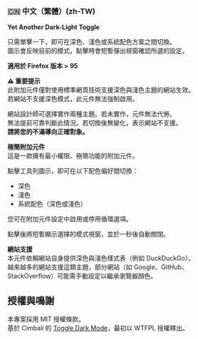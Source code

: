 ### 🇨🇳 中文（繁體）(zh-TW)

**Yet Another Dark-Light Toggle**

只需單擊一下，即可在深色、淺色或系統配色方案之間切換。  
圖示會反映目前的模式，點擊時會短暫彈出視窗確認所選的設定。

**適用於 Firefox 版本 > 95**

**⚠️ 重要提示**  
此附加元件僅對使用標準網頁技術支援深色與淺色主題的網站生效。  
若網站不支援深色模式，此元件無法強制啟用。

網站設計師可選擇實作兩種主題。若未實作，元件無法代勞。  
無法提前可靠判斷此情況。若切換後無變化，表示網站不支援。  
**請將您的不滿導向正確對象。**

**極簡附加元件**  
這是一款擁有最小權限、極簡功能的附加元件。

點擊工具列圖示，即可在以下配色偏好間切換：

- 深色
- 淺色
- 系統配色（深色或淺色）

您可在附加元件設定中啟用或停用循環選項。

點擊後將短暫顯示選擇的模式視窗，並於一秒後自動關閉。

**網站支援**  
本元件依賴網站自身提供深色與淺色樣式表（例如 DuckDuckGo）。  
越來越多的網站支援這類主題，部分網站（如 Google、GitHub、StackOverflow）可能需手動設定以繼承瀏覽器顏色。

## 授權與鳴謝

本專案採用 MIT 授權條款。  
基於 Cimbali 的 [Toggle Dark Mode](https://github.com/Cimbali/toggle-dark-mode)，最初以 WTFPL 授權釋出。
